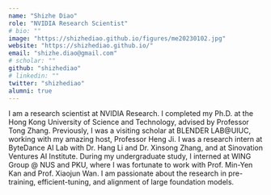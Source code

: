 ```yaml
---
name: "Shizhe Diao"
role: "NVIDIA Research Scientist"
# bio: ""
image: "https://shizhediao.github.io/figures/me20230102.jpg"
website: "https://shizhediao.github.io/"
email: "shizhe.diao@gmail.com"
# scholar: ""
github: "shizhediao"
# linkedin: ""
twitter: "shizhediao"
alumni: true
---
```


I am a research scientist at NVIDIA Research. I completed my Ph.D. at the Hong Kong University of Science and Technology, advised by Professor Tong Zhang. Previously, I was a visiting scholar at BLENDER LAB@UIUC, working with my amazing host, Professor Heng Ji. I was a research intern at ByteDance AI Lab with Dr. Hang Li and Dr. Xinsong Zhang, and at Sinovation Ventures AI Institute. During my undergraduate study, I interned at WING Group @ NUS and PKU, where I was fortunate to work with Prof. Min-Yen Kan and Prof. Xiaojun Wan. I am passionate about the research in pre-training, efficient-tuning, and alignment of large foundation models.
